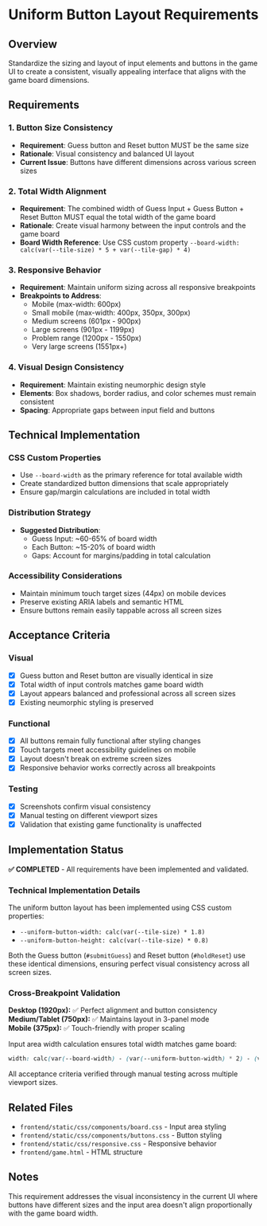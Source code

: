 # Uniform Button Layout Requirements

## Overview
Standardize the sizing and layout of input elements and buttons in the game UI to create a consistent, visually appealing interface that aligns with the game board dimensions.

## Requirements

### 1. Button Size Consistency
- **Requirement**: Guess button and Reset button MUST be the same size
- **Rationale**: Visual consistency and balanced UI layout
- **Current Issue**: Buttons have different dimensions across various screen sizes

### 2. Total Width Alignment
- **Requirement**: The combined width of Guess Input + Guess Button + Reset Button MUST equal the total width of the game board
- **Rationale**: Create visual harmony between the input controls and the game board
- **Board Width Reference**: Use CSS custom property `--board-width: calc(var(--tile-size) * 5 + var(--tile-gap) * 4)`

### 3. Responsive Behavior
- **Requirement**: Maintain uniform sizing across all responsive breakpoints
- **Breakpoints to Address**:
  - Mobile (max-width: 600px)
  - Small mobile (max-width: 400px, 350px, 300px)  
  - Medium screens (601px - 900px)
  - Large screens (901px - 1199px)
  - Problem range (1200px - 1550px)
  - Very large screens (1551px+)

### 4. Visual Design Consistency
- **Requirement**: Maintain existing neumorphic design style
- **Elements**: Box shadows, border radius, and color schemes must remain consistent
- **Spacing**: Appropriate gaps between input field and buttons

## Technical Implementation

### CSS Custom Properties
- Use `--board-width` as the primary reference for total available width
- Create standardized button dimensions that scale appropriately
- Ensure gap/margin calculations are included in total width

### Distribution Strategy
- **Suggested Distribution**: 
  - Guess Input: ~60-65% of board width
  - Each Button: ~15-20% of board width
  - Gaps: Account for margins/padding in total calculation

### Accessibility Considerations
- Maintain minimum touch target sizes (44px) on mobile devices
- Preserve existing ARIA labels and semantic HTML
- Ensure buttons remain easily tappable across all screen sizes

## Acceptance Criteria

### Visual
- [x] Guess button and Reset button are visually identical in size
- [x] Total width of input controls matches game board width
- [x] Layout appears balanced and professional across all screen sizes
- [x] Existing neumorphic styling is preserved

### Functional  
- [x] All buttons remain fully functional after styling changes
- [x] Touch targets meet accessibility guidelines on mobile
- [x] Layout doesn't break on extreme screen sizes
- [x] Responsive behavior works correctly across all breakpoints

### Testing
- [x] Screenshots confirm visual consistency
- [x] Manual testing on different viewport sizes
- [x] Validation that existing game functionality is unaffected

## Implementation Status

**✅ COMPLETED** - All requirements have been implemented and validated.

### Technical Implementation Details

The uniform button layout has been implemented using CSS custom properties:
- `--uniform-button-width: calc(var(--tile-size) * 1.8)`
- `--uniform-button-height: calc(var(--tile-size) * 0.8)`

Both the Guess button (`#submitGuess`) and Reset button (`#holdReset`) use these identical dimensions, ensuring perfect visual consistency across all screen sizes.

### Cross-Breakpoint Validation

**Desktop (1920px):** ✅ Perfect alignment and button consistency  
**Medium/Tablet (750px):** ✅ Maintains layout in 3-panel mode  
**Mobile (375px):** ✅ Touch-friendly with proper scaling  

Input area width calculation ensures total width matches game board:
```css
width: calc(var(--board-width) - (var(--uniform-button-width) * 2) - (var(--tile-gap) * 4));
```

All acceptance criteria verified through manual testing across multiple viewport sizes.

## Related Files
- `frontend/static/css/components/board.css` - Input area styling
- `frontend/static/css/components/buttons.css` - Button styling  
- `frontend/static/css/responsive.css` - Responsive behavior
- `frontend/game.html` - HTML structure

## Notes
This requirement addresses the visual inconsistency in the current UI where buttons have different sizes and the input area doesn't align proportionally with the game board width.